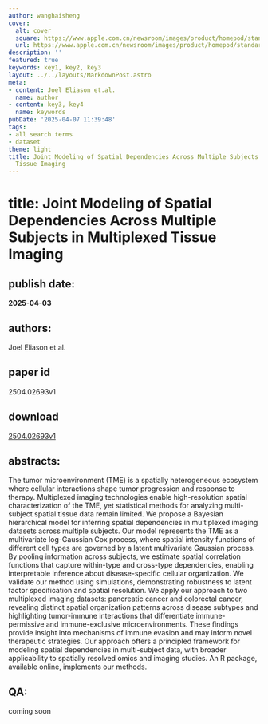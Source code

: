 ```yaml
---
author: wanghaisheng
cover:
  alt: cover
  square: https://www.apple.com.cn/newsroom/images/product/homepod/standard/Apple-HomePod-hero-230118_big.jpg.large_2x.jpg
  url: https://www.apple.com.cn/newsroom/images/product/homepod/standard/Apple-HomePod-hero-230118_big.jpg.large_2x.jpg
description: ''
featured: true
keywords: key1, key2, key3
layout: ../../layouts/MarkdownPost.astro
meta:
- content: Joel Eliason et.al.
  name: author
- content: key3, key4
  name: keywords
pubDate: '2025-04-07 11:39:48'
tags:
- all search terms
- dataset
theme: light
title: Joint Modeling of Spatial Dependencies Across Multiple Subjects in Multiplexed
  Tissue Imaging
---
```


# title: Joint Modeling of Spatial Dependencies Across Multiple Subjects in Multiplexed Tissue Imaging 
## publish date: 
**2025-04-03** 
## authors: 
  Joel Eliason et.al. 
## paper id
2504.02693v1
## download
[2504.02693v1](http://arxiv.org/abs/2504.02693v1)
## abstracts:
The tumor microenvironment (TME) is a spatially heterogeneous ecosystem where cellular interactions shape tumor progression and response to therapy. Multiplexed imaging technologies enable high-resolution spatial characterization of the TME, yet statistical methods for analyzing multi-subject spatial tissue data remain limited. We propose a Bayesian hierarchical model for inferring spatial dependencies in multiplexed imaging datasets across multiple subjects. Our model represents the TME as a multivariate log-Gaussian Cox process, where spatial intensity functions of different cell types are governed by a latent multivariate Gaussian process. By pooling information across subjects, we estimate spatial correlation functions that capture within-type and cross-type dependencies, enabling interpretable inference about disease-specific cellular organization. We validate our method using simulations, demonstrating robustness to latent factor specification and spatial resolution. We apply our approach to two multiplexed imaging datasets: pancreatic cancer and colorectal cancer, revealing distinct spatial organization patterns across disease subtypes and highlighting tumor-immune interactions that differentiate immune-permissive and immune-exclusive microenvironments. These findings provide insight into mechanisms of immune evasion and may inform novel therapeutic strategies. Our approach offers a principled framework for modeling spatial dependencies in multi-subject data, with broader applicability to spatially resolved omics and imaging studies. An R package, available online, implements our methods.
## QA:
coming soon

